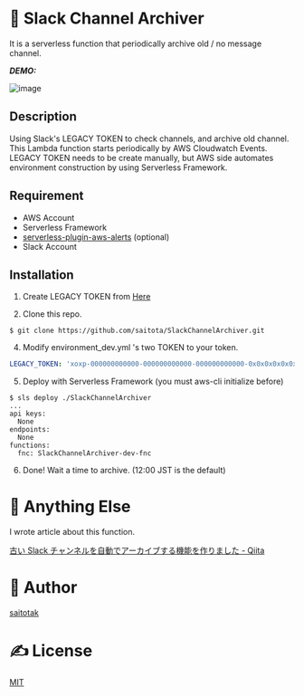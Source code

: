 ﻿# 🤖 Slack Channel Archiver
It is a serverless function that periodically archive old / no message channel.

***DEMO:***

![image](https://user-images.githubusercontent.com/1152469/37551788-0e4f95cc-29eb-11e8-9c7f-db281960837b.png)

## Description
Using Slack's LEGACY TOKEN to check channels, and archive old channel.
This Lambda function starts periodically by AWS Cloudwatch Events.
LEGACY TOKEN needs to be create manually, but AWS side automates environment construction by using Serverless Framework.

## Requirement
- AWS Account
- Serverless Framework
- [serverless-plugin-aws-alerts](https://serverless.com/blog/serverless-ops-metrics/) (optional)
- Slack Account

## Installation
1. Create LEGACY TOKEN from [Here](https://api.slack.com/custom-integrations/legacy-tokens)

2. Clone this repo.
```
$ git clone https://github.com/saitota/SlackChannelArchiver.git
```

4. Modify environment_dev.yml 's two TOKEN to your token.
``` environment_dev.yml
LEGACY_TOKEN: 'xoxp-000000000000-000000000000-000000000000-0x0x0x0x0x0x0x0x0x0x0x0x0x0x0x0x'
```

5. Deploy with Serverless Framework (you must aws-cli initialize before)
```
$ sls deploy ./SlackChannelArchiver
...
api keys:
  None
endpoints:
  None
functions:
  fnc: SlackChannelArchiver-dev-fnc
```
6. Done! Wait a time to archive. (12:00 JST  is the default)

# 🤔 Anything Else
I wrote article about this function.

[古い Slack チャンネルを自動でアーカイブする機能を作りました - Qiita](https://qiita.com/saitotak/items/6f84de5218b71831ce2b)

# 🐑 Author
[saitotak](https://qiita.com/saitotak)

# ✍ License
[MIT](./LICENSE)

